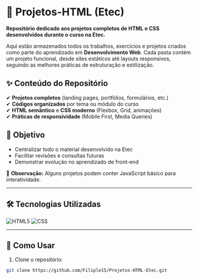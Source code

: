 # 📂 Projetos-HTML (Etec)

**Repositório dedicado aos projetos completos de HTML e CSS desenvolvidos durante o curso na Etec.**  

Aqui estão armazenados todos os trabalhos, exercícios e projetos criados como parte do aprendizado em **Desenvolvimento Web**. Cada pasta contém um projeto funcional, desde sites estáticos até layouts responsivos, seguindo as melhores práticas de estruturação e estilização.

## ✨ Conteúdo do Repositório
✔ **Projetos completos** (landing pages, portfólios, formulários, etc.)  
✔ **Códigos organizados** por tema ou módulo do curso  
✔ **HTML semântico** e **CSS moderno** (Flexbox, Grid, animações)  
✔ **Práticas de responsividade** (Mobile First, Media Queries)  

## 🎯 Objetivo
- Centralizar todo o material desenvolvido na Etec  
- Facilitar revisões e consultas futuras  
- Demonstrar evolução no aprendizado de front-end  

📌 **Observação:** Alguns projetos podem conter JavaScript básico para interatividade.

---

## 🛠 Tecnologias Utilizadas
<div align="left">
  <img src="https://img.shields.io/badge/HTML5-E34F26?style=for-the-badge&logo=html5&logoColor=white" alt="HTML5">
  <img src="https://img.shields.io/badge/CSS-1572B6?style=for-the-badge&logo=css3&logoColor=white" alt="CSS">
</div>

---

## 📌 Como Usar
1. Clone o repositório:
```bash
git clone https://github.com/Filiple15/Projetos-HTML-Etec.git
